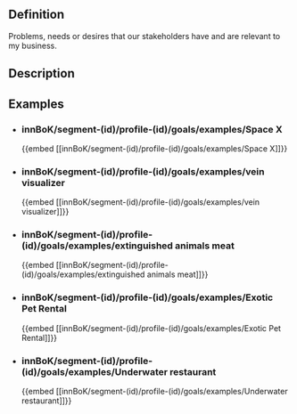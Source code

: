 
## Definition
Problems, needs or desires that our stakeholders have and are relevant to my business.
## Description
## Examples
- ### innBoK/segment-(id)/profile-(id)/goals/examples/Space X
	{{embed [[innBoK/segment-(id)/profile-(id)/goals/examples/Space X]]}}
- ### innBoK/segment-(id)/profile-(id)/goals/examples/vein visualizer
	{{embed [[innBoK/segment-(id)/profile-(id)/goals/examples/vein visualizer]]}}
- ### innBoK/segment-(id)/profile-(id)/goals/examples/extinguished animals meat
	{{embed [[innBoK/segment-(id)/profile-(id)/goals/examples/extinguished animals meat]]}}
- ### innBoK/segment-(id)/profile-(id)/goals/examples/Exotic Pet Rental
	{{embed [[innBoK/segment-(id)/profile-(id)/goals/examples/Exotic Pet Rental]]}}
- ### innBoK/segment-(id)/profile-(id)/goals/examples/Underwater restaurant
	{{embed [[innBoK/segment-(id)/profile-(id)/goals/examples/Underwater restaurant]]}}












